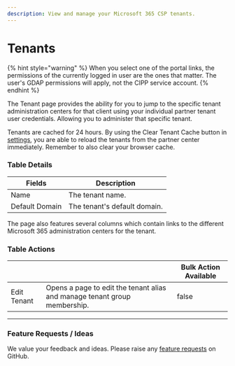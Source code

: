 ```yaml
---
description: View and manage your Microsoft 365 CSP tenants.
---
```


# Tenants

{% hint style="warning" %}
When you select one of the portal links, the permissions of the currently logged in user are the ones that matter. The user's GDAP permissions will apply, not the CIPP service account.
{% endhint %}

The Tenant page provides the ability for you to jump to the specific tenant administration centers for that client using your individual partner tenant user credentials. Allowing you to administer that specific tenant.

Tenants are cached for 24 hours. By using the Clear Tenant Cache button in [settings](../../../cipp/settings/ "mention"), you are able to reload the tenants from the partner center immediately. Remember to also clear your browser cache.

### Table Details

| Fields         | Description                  |
| -------------- | ---------------------------- |
| Name           | The tenant name.             |
| Default Domain | The tenant's default domain. |

The page also features several columns which contain links to the different Microsoft 365 administration centers for the tenant.

### Table Actions

<table><thead><tr><th></th><th></th><th data-type="checkbox">Bulk Action Available</th></tr></thead><tbody><tr><td>Edit Tenant</td><td>Opens a page to edit the tenant alias and manage tenant group membership.</td><td>false</td></tr></tbody></table>

***

### Feature Requests / Ideas

We value your feedback and ideas. Please raise any [feature requests](https://github.com/KelvinTegelaar/CIPP/issues/new?assignees=\&labels=enhancement%2Cno-priority\&projects=\&template=feature.yml\&title=%5BFeature+Request%5D%3A+) on GitHub.

